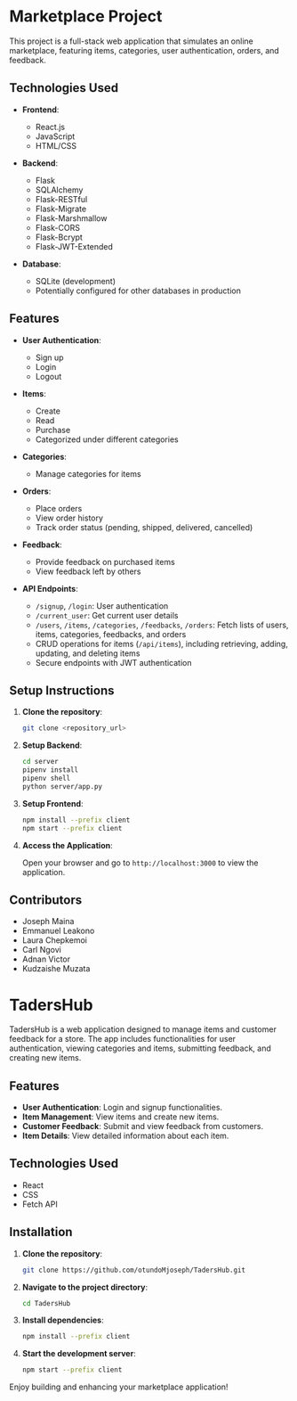 # Marketplace Project

This project is a full-stack web application that simulates an online marketplace, featuring items, categories, user authentication, orders, and feedback.

## Technologies Used

- **Frontend**:
  - React.js
  - JavaScript
  - HTML/CSS

- **Backend**:
  - Flask
  - SQLAlchemy
  - Flask-RESTful
  - Flask-Migrate
  - Flask-Marshmallow
  - Flask-CORS
  - Flask-Bcrypt
  - Flask-JWT-Extended

- **Database**:
  - SQLite (development)
  - Potentially configured for other databases in production

## Features

- **User Authentication**:
  - Sign up
  - Login
  - Logout

- **Items**:
  - Create
  - Read
  - Purchase
  - Categorized under different categories

- **Categories**:
  - Manage categories for items

- **Orders**:
  - Place orders
  - View order history
  - Track order status (pending, shipped, delivered, cancelled)

- **Feedback**:
  - Provide feedback on purchased items
  - View feedback left by others

- **API Endpoints**:
  - `/signup`, `/login`: User authentication
  - `/current_user`: Get current user details
  - `/users`, `/items`, `/categories`, `/feedbacks`, `/orders`: Fetch lists of users, items, categories, feedbacks, and orders
  - CRUD operations for items (`/api/items`), including retrieving, adding, updating, and deleting items
  - Secure endpoints with JWT authentication

## Setup Instructions

1. **Clone the repository**:

    ```bash
    git clone <repository_url>
    ```

2. **Setup Backend**:

    ```bash
    cd server
    pipenv install
    pipenv shell
    python server/app.py
    ```

3. **Setup Frontend**:

    ```bash
    npm install --prefix client
    npm start --prefix client
    ```

4. **Access the Application**:

    Open your browser and go to `http://localhost:3000` to view the application.

## Contributors

- Joseph Maina
- Emmanuel Leakono
- Laura Chepkemoi
- Carl Ngovi
- Adnan Victor
- Kudzaishe Muzata

# TadersHub

TadersHub is a web application designed to manage items and customer feedback for a store. The app includes functionalities for user authentication, viewing categories and items, submitting feedback, and creating new items.

## Features

- **User Authentication**: Login and signup functionalities.
- **Item Management**: View items and create new items.
- **Customer Feedback**: Submit and view feedback from customers.
- **Item Details**: View detailed information about each item.

## Technologies Used

- React
- CSS
- Fetch API

## Installation

1. **Clone the repository**:

    ```bash
    git clone https://github.com/otundoMjoseph/TadersHub.git
    ```

2. **Navigate to the project directory**:

    ```bash
    cd TadersHub
    ```

3. **Install dependencies**:

    ```bash
    npm install --prefix client
    ```

4. **Start the development server**:

    ```bash
    npm start --prefix client
    ```

Enjoy building and enhancing your marketplace application!
